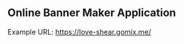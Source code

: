 Online Banner Maker Application 
-------------------------------------

Example URL: https://love-shear.gomix.me/


